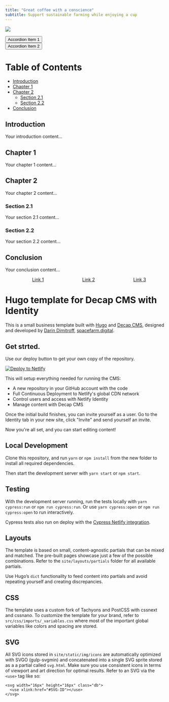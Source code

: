 ```yaml
---
title: "Great coffee with a conscience"
subtitle: Support sustainable farming while enjoying a cup
---
```


[![](https://mermaid.ink/img/pako:eNqNUstuwjAQ_JWtT1SCH8iBC6inChUQt0jI2AtETbxhva6EEP9eO05AQn2QXOxkZnZnNBdlyKIqlMdTQGdwXukD66Z0EB8dhFxodsj5vvHIk-l0rkXvtMcCVonlBUbr5TssA_L5NSMHSI8u4A3FHKFUJnihBnnrA3_h2ZcqE2qiFma6NqHWgjCj4MTnX4PeTesOMwkGtIeWqSFB9mOwKKyNEHvQzoKQ6BoYfUvOYy-JzubDIpKAq8OxU-nlGaO2vXG23RQPPuxOyeLL3eLkIQ0J7BIv1J3ewPgzk31c_ddZP4az-Fj_m0zEQBpmgVyO6SnrA98mgeeNmp5XkXvwGnmpNYmTHcIorbbqqLEs6VVjFRvR6MrGIl6SQKnkiA2WqohHq_kz1eQacamR67MzqhAOOFahtXHbvrT54_UbvRP06A?type=png)](https://mermaid.live/edit#pako:eNqNUstuwjAQ_JWtT1SCH8iBC6inChUQt0jI2AtETbxhva6EEP9eO05AQn2QXOxkZnZnNBdlyKIqlMdTQGdwXukD66Z0EB8dhFxodsj5vvHIk-l0rkXvtMcCVonlBUbr5TssA_L5NSMHSI8u4A3FHKFUJnihBnnrA3_h2ZcqE2qiFma6NqHWgjCj4MTnX4PeTesOMwkGtIeWqSFB9mOwKKyNEHvQzoKQ6BoYfUvOYy-JzubDIpKAq8OxU-nlGaO2vXG23RQPPuxOyeLL3eLkIQ0J7BIv1J3ewPgzk31c_ddZP4az-Fj_m0zEQBpmgVyO6SnrA98mgeeNmp5XkXvwGnmpNYmTHcIorbbqqLEs6VVjFRvR6MrGIl6SQKnkiA2WqohHq_kz1eQacamR67MzqhAOOFahtXHbvrT54_UbvRP06A)


<!-- The HTML -->
<div class="accordion">
  <div class="accordion-item">
    <button id="accordion-button-1" aria-expanded="false"><span class="accordion-title">Accordion Item 1</span></button>
    <div id="accordion-content-1" class="accordion-content">
      Content for Accordion Item 1...
    </div>
  </div>

  <div class="accordion-item">
    <button id="accordion-button-2" aria-expanded="false"><span class="accordion-title">Accordion Item 2</span></button>
    <div id="accordion-content-2" class="accordion-content">
      Content for Accordion Item 2...
    </div>
  </div>
</div>

<!-- The CSS -->
<style>
.accordion-content {
  max-height: 0;
  overflow: hidden;
  transition: max-height 0.2s ease-out;
}

.accordion .accordion-item button[aria-expanded='true'] + .accordion-content {
  max-height: 100px;
}
</style>

<!-- The JavaScript -->
<script>
const buttons = document.querySelectorAll(".accordion .accordion-item button");

buttons.forEach(button => {
  button.addEventListener("click", () => {
    const expanded = button.getAttribute("aria-expanded") === "true" || false;

    button.setAttribute("aria-expanded", !expanded);

    const content = button.nextElementSibling;
    content.style.maxHeight = !expanded ? content.scrollHeight + "px" : 0;
  });
});
</script>

# Table of Contents

- [Introduction](#introduction)
- [Chapter 1](#chapter-1)
- [Chapter 2](#chapter-2)
  - [Section 2.1](#section-21)
  - [Section 2.2](#section-22)
- [Conclusion](#conclusion)

## Introduction
Your introduction content...

## Chapter 1
Your chapter 1 content...

## Chapter 2
Your chapter 2 content...

### Section 2.1
Your section 2.1 content...

### Section 2.2
Your section 2.2 content...

## Conclusion
Your conclusion content...

<!-- HTML -->
<nav>
  <div class="hamburger-menu">
    <div></div>
    <div></div>
    <div></div>
  </div>
  <ul class="nav-links">
    <li><a href="#link1">Link 1</a></li>
    <li><a href="#link2">Link 2</a></li>
    <li><a href="#link3">Link 3</a></li>
  </ul>
</nav>

<!-- CSS -->
<style>
.hamburger-menu {
  display: none;
  flex-direction: column;
  justify-content: space-around;
  width: 2rem;
  height: 2rem;
  cursor: pointer;
}
.hamburger-menu div {
  width: 2rem;
  height: 0.25rem;
  background: currentColor;
}

.nav-links {
  display: flex;
  justify-content: space-around;
  list-style: none;
}

@media (max-width: 768px) {
  .nav-links {
    display: none;
  }
  .hamburger-menu {
    display: flex;
  }
}
</style>

<!-- JavaScript -->
<script>
const hamburgerMenu = document.querySelector('.hamburger-menu');
const navLinks = document.querySelector('.nav-links');

hamburgerMenu.addEventListener('click', () => {
  navLinks.style.display = navLinks.style.display === 'none' ? 'flex' : 'none';
});
</script>


# Hugo template for Decap CMS with Identity

This is a small business template built with [Hugo](https://gohugo.io) and [Decap CMS](https://github.com/decaporg/decap-cms), designed and developed by [Darin Dimitroff](https://twitter.com/deezel), [spacefarm.digital](https://www.spacefarm.digital).

## Get strted.

Use our deploy button to get your own copy of the repository. 

[![Deploy to Netlify](https://www.netlify.com/img/deploy/button.svg)](https://app.netlify.com/start/deploy?repository=https://github.com/decaporg/one-click-hugo-cms&stack=cms)

This will setup everything needed for running the CMS:

* A new repository in your GitHub account with the code
* Full Continuous Deployment to Netlify's global CDN network
* Control users and access with Netlify Identity
* Manage content with Decap CMS

Once the initial build finishes, you can invite yourself as a user. Go to the Identity tab in your new site, click "Invite" and send yourself an invite.

Now you're all set, and you can start editing content!

## Local Development

Clone this repository, and run `yarn` or `npm install` from the new folder to install all required dependencies.

Then start the development server with `yarn start` or `npm start`.

## Testing

With the development server running, run the tests locally
with `yarn cypress:run` or `npm run cypress:run`.
Or use `yarn cypress:open` or `npm run cypress:open` to run interactively.

Cypress tests also run on deploy with the [Cypress Netlify integration](https://www.netlify.com/integrations/cypress/).

## Layouts

The template is based on small, content-agnostic partials that can be mixed and matched. The pre-built pages showcase just a few of the possible combinations. Refer to the `site/layouts/partials` folder for all available partials.

Use Hugo’s `dict` functionality to feed content into partials and avoid repeating yourself and creating discrepancies.

## CSS

The template uses a custom fork of Tachyons and PostCSS with cssnext and cssnano. To customize the template for your brand, refer to `src/css/imports/_variables.css` where most of the important global variables like colors and spacing are stored.

## SVG

All SVG icons stored in `site/static/img/icons` are automatically optimized with SVGO (gulp-svgmin) and concatenated into a single SVG sprite stored as a a partial called `svg.html`. Make sure you use consistent icons in terms of viewport and art direction for optimal results. Refer to an SVG via the `<use>` tag like so:

```
<svg width="16px" height="16px" class="db">
  <use xlink:href="#SVG-ID"></use>
</svg>
```
